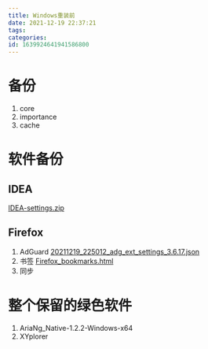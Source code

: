 ```yaml
---
title: Windows重装前
date: 2021-12-19 22:37:21
tags: 
categories: 
id: 1639924641941586800
---
```


# 备份

1. core
2. importance
3. cache

# 软件备份

## IDEA

 [IDEA-settings.zip](assets\backup\IDEA-settings.zip) 

## Firefox

1. AdGuard  [20211219_225012_adg_ext_settings_3.6.17.json](assets\backup\20211219_225012_adg_ext_settings_3.6.17.json) 
2. 书签 [Firefox_bookmarks.html](assets\backup\Firefox_bookmarks.html) 
3. 同步

# 整个保留的绿色软件

1. AriaNg_Native-1.2.2-Windows-x64
2. XYplorer









